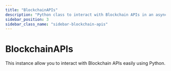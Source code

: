 ```yaml
---
title: "BlockchainAPIs"
description: "Python class to interact with Blockchain APIs in an asynchronous way"
sidebar_position: 3
sidebar_class_name: "sidebar-blockchain-apis"
---
```


# BlockchainAPIs

This instance allow you to interact with Blockchain APIs easily using Python.


